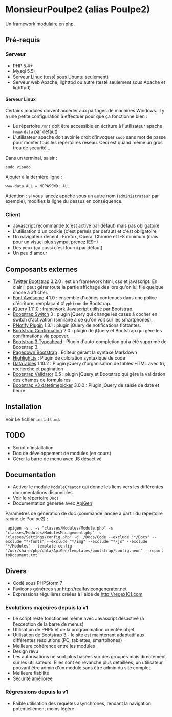 MonsieurPoulpe2 (alias Poulpe2)
===============================

Un framework modulaire en php.

## Pré-requis

### Serveur

- PHP 5.4+
- Mysql 5.5+
- Serveur Linux (testé sous Ubuntu seulement)
- Serveur web Apache, lighttpd ou autre (testé seulement sous Apache et lighttpd)

#### Serveur Linux

Certains modules doivent accéder aux partages de machines Windows. Il y a une petite configuration à effectuer pour que ça fonctionne bien :

- Le répertoire `/mnt` doit être accessible en écriture à l'utilisateur apache (`www-data` par défaut)
- L'utilisateur apache doit avoir le droit d'invoquer `sudo` sans mot de passe pour monter tous les répertoires réseau. Ceci est quand même un gros trou de sécurité...

Dans un terminal, saisir :

    sudo visudo

Ajouter à la dernière ligne :

    www-data ALL = NOPASSWD: ALL

Attention : si vous lancez apache sous un autre nom (`administrateur` par exemple), modifiez la ligne du dessus en conséquence.

### Client

- Javascript recommandé (c'est activé par défaut) mais pas obligatoire
- L'utilisation d'un cookie (c'est permis par défaut) et c'est obligatoire
- Un navigateur décent : Firefox, Opera, Chrome et IE8 minimum (mais pour un visuel plus sympa, prenez IE9+)
- Des yeux (ça aussi c'est fourni par défaut)
- Un peu d'amour

## Composants externes

- [Twitter Bootstrap](http://getbootstrap.com) 3.2.0 : est un framework html, css et javascript. En clair il peut gérer toute la partie affichage dès lors qu'on lui file quelque chose à afficher.
- [Font Awesome](http://fortawesome.github.io/Font-Awesome/) 4.1.0 : ensemble d'icônes contenues dans une police d'écriture, remplaçant `Glyphicon` de Bootstrap.
- [jQuery](http://jquery.com) 1.11.0 : framework Javascript utilisé par Bootstrap.
- [Bootstrap Switch](http://www.bootstrap-switch.org) 3 : plugin jQuery qui change les cases à cocher en switch d'activation (similaire à ce qu'on voit sur les smartphones).
- [PNotify Plugin](http://sciactive.com/pnotify/) 1.3.1 : plugin jQuery de notifications flottantes.
- [Bootstrap Confirmation](https://github.com/mistic100/Bootstrap-Confirmation) 2.0 : plugin de jQuery et Bootstrap qui gère les confirmations via popover.
- [Bootstrap 3 Typeahead](https://github.com/bassjobsen/Bootstrap-3-Typeahead) : Plugin d'auto-completion qui a été supprimé de Bootstrap 3.
- [Pagedown Bootstrap](http://kevin.oconnor.mp/pagedown-bootstrap) : Editeur gérant la syntaxe Markdown
- [Highlight.js](http://highlightjs.org) : Plugin de coloration syntaxique de code
- [DataTables](http://datatables.net) 1.10.2 : Plugin jQuery d'organisation de tables HTML avec tri, recherche et pagination
- [Bootstrap Validator](https://github.com/1000hz/bootstrap-validator) 0.5 : plugin jQuery et Bootstrap qui gère la validation des champs de formulaires
- [Bootstrap v3 datetimepicker](https://github.com/Eonasdan/bootstrap-datetimepicker) 3.0.0 : Plugin jQuery de saisie de date et heure

## Installation

Voir Le fichier `install.md`.

## TODO

- Script d'installation
- Doc de développement de modules (en cours)
- Gérer la barre de menu avec JS désactivé

## Documentation

- Activer le module `ModuleCreator` qui donne les liens vers les différentes documentations disponibles
- Voir le répertoire `Docs`
- Documentation générée avec [ApiGen](http://apigen.org)

Paramètres de génération de doc (commande lancée à partir du répertoire racine de Poulpe2) :

     apigen -s . -s "classes/Modules/Module.php" -s "classes/Modules/ModulesManagement.php" -s "classes/Settings/config.php" -d ./Docs/Code --exclude "*/Docs" --exclude "*/fonts" --exclude "*/img" --exclude "*/js" --exclude "*/Modules" --template-config "/usr/share/php/data/ApiGen/templates/bootstrap/config.neon" --report toDocument.txt

## Divers

- Codé sous PHPStorm 7
- Favicons générées sur <http://realfavicongenerator.net>
- Expressions régulières créées à l'aide de <http://regex101.com>

### Evolutions majeures depuis la v1

- Le script reste fonctionnel même avec Javascript désactivé (à l'exception de la barre de menus)
- Utilisation de PHP5 et de la programmation orientée objet
- Utilisation de Bootstrap 3 - le site est maintenant adaptatif aux différentes résolutions (PC, tablettes, smartphones)
- Meilleure cohérence entre les modules
- Design revu
- Les autorisations ne sont plus basées sur des groupes mais directement sur les utilisateurs. Elles sont en revanche plus détaillées, un utilisateur pouvant être admin d'un module sans être admin du site complet.
- Meilleure fiabilité
- Sécurité améliorée

### Régressions depuis la v1

- Faible utilisation des requêtes asynchrones, rendant la navigation potentiellement moins légère